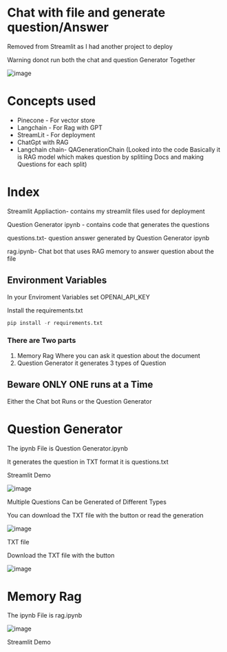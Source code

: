 
# Chat with file and generate question/Answer
Removed from Streamlit as I had another project to deploy

Warning donot run both the chat and question Generator Together

![image](https://github.com/Suyash018/Question_Generator/assets/73903830/1dd33b13-a04c-4af9-8e10-b811fe7f81ba)

# Concepts used
 - Pinecone - For vector store
 - Langchain - For Rag with GPT
 - StreamLit - For deployment
 - ChatGpt with RAG
 - Langchain chain- QAGenerationChain (Looked into the code Basically it is RAG model which makes question by splitiing Docs and making Questions for each split)

# Index

Streamlit Appliaction- contains my streamlit files used for deployment

Question Generator ipynb - contains code that generates the questions

questions.txt- question answer generated by Question Generator ipynb

rag.ipynb- Chat bot that uses RAG memory to answer question about the file

## Environment Variables

In your Enviroment Variables set OPENAI_API_KEY

Install the requirements.txt

```python
pip install -r requirements.txt
```

### There are Two parts

1. Memory Rag Where you can ask it question about the document
2. Question Generator it generates 3 types of Question

## Beware ONLY ONE runs at a Time

Either the Chat bot Runs or the Question Generator

# Question Generator

The ipynb File is Question Generator.ipynb

It generates the question in TXT format it is questions.txt

Streamlit Demo

![image](https://github.com/Suyash018/Question_Generator/assets/73903830/3c0f9464-547a-436c-8465-fdba32fdbf94)


Multiple Questions Can be Generated of Different Types

You can download the TXT file with the button or read the generation

![image](https://github.com/Suyash018/Question_Generator/assets/73903830/cc962996-ba50-45d5-9c7c-470f71326679)

TXT file

Download the TXT file with the button

![image](https://github.com/Suyash018/Question_Generator/assets/73903830/7a38d6a9-7fb0-47a3-b644-a2135fb13f5e)


# Memory Rag

The ipynb File is rag.ipynb

![image](https://github.com/Suyash018/Question_Generator/assets/73903830/6c15db62-90c1-4ac0-8751-882f094d432c)


Streamlit Demo


